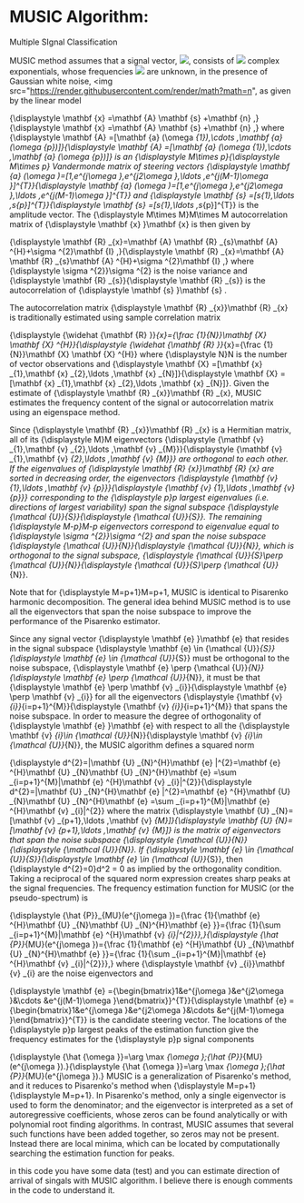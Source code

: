 # MUSIC Algorithm:
Multiple SIgnal Classification</span>

MUSIC method assumes that a signal vector, <img src="https://render.githubusercontent.com/render/math?math=x">, consists of <img src="https://render.githubusercontent.com/render/math?math=p"> complex exponentials, whose frequencies <img src="https://render.githubusercontent.com/render/math?math=omega"> are unknown, in the presence of Gaussian white noise, <img src="https://render.githubusercontent.com/render/math?math=n", as given by the linear model

{\displaystyle \mathbf {x} =\mathbf {A} \mathbf {s} +\mathbf {n} ,}{\displaystyle \mathbf {x} =\mathbf {A} \mathbf {s} +\mathbf {n} ,}
where {\displaystyle \mathbf {A} =[\mathbf {a} (\omega _{1}),\cdots ,\mathbf {a} (\omega _{p})]}{\displaystyle \mathbf {A} =[\mathbf {a} (\omega _{1}),\cdots ,\mathbf {a} (\omega _{p})]} is an {\displaystyle M\times p}{\displaystyle M\times p} Vandermonde matrix of steering vectors {\displaystyle \mathbf {a} (\omega )=[1,e^{j\omega },e^{j2\omega },\ldots ,e^{j(M-1)\omega }]^{T}}{\displaystyle \mathbf {a} (\omega )=[1,e^{j\omega },e^{j2\omega },\ldots ,e^{j(M-1)\omega }]^{T}} and {\displaystyle \mathbf {s} =[s_{1},\ldots ,s_{p}]^{T}}{\displaystyle \mathbf {s} =[s_{1},\ldots ,s_{p}]^{T}} is the amplitude vector. The {\displaystyle M\times M}M\times M autocorrelation matrix of {\displaystyle \mathbf {x} }\mathbf {x}  is then given by

{\displaystyle \mathbf {R} _{x}=\mathbf {A} \mathbf {R} _{s}\mathbf {A} ^{H}+\sigma ^{2}\mathbf {I} ,}{\displaystyle \mathbf {R} _{x}=\mathbf {A} \mathbf {R} _{s}\mathbf {A} ^{H}+\sigma ^{2}\mathbf {I} ,}
where {\displaystyle \sigma ^{2}}\sigma ^{2} is the noise variance and {\displaystyle \mathbf {R} _{s}}{\displaystyle \mathbf {R} _{s}} is the autocorrelation of {\displaystyle \mathbf {s} }\mathbf {s} .

The autocorrelation matrix {\displaystyle \mathbf {R} _{x}}\mathbf {R} _{x} is traditionally estimated using sample correlation matrix

{\displaystyle {\widehat {\mathbf {R} }}_{x}={\frac {1}{N}}\mathbf {X} \mathbf {X} ^{H}}{\displaystyle {\widehat {\mathbf {R} }}_{x}={\frac {1}{N}}\mathbf {X} \mathbf {X} ^{H}}
where {\displaystyle N}N is the number of vector observations and {\displaystyle \mathbf {X} =[\mathbf {x} _{1},\mathbf {x} _{2},\ldots ,\mathbf {x} _{N}]}{\displaystyle \mathbf {X} =[\mathbf {x} _{1},\mathbf {x} _{2},\ldots ,\mathbf {x} _{N}]}. Given the estimate of {\displaystyle \mathbf {R} _{x}}\mathbf {R} _{x}, MUSIC estimates the frequency content of the signal or autocorrelation matrix using an eigenspace method.

Since {\displaystyle \mathbf {R} _{x}}\mathbf {R} _{x} is a Hermitian matrix, all of its {\displaystyle M}M eigenvectors {\displaystyle \{\mathbf {v} _{1},\mathbf {v} _{2},\ldots ,\mathbf {v} _{M}\}}{\displaystyle \{\mathbf {v} _{1},\mathbf {v} _{2},\ldots ,\mathbf {v} _{M}\}} are orthogonal to each other. If the eigenvalues of {\displaystyle \mathbf {R} _{x}}\mathbf {R} _{x} are sorted in decreasing order, the eigenvectors {\displaystyle \{\mathbf {v} _{1},\ldots ,\mathbf {v} _{p}\}}{\displaystyle \{\mathbf {v} _{1},\ldots ,\mathbf {v} _{p}\}} corresponding to the {\displaystyle p}p largest eigenvalues (i.e. directions of largest variability) span the signal subspace {\displaystyle {\mathcal {U}}_{S}}{\displaystyle {\mathcal {U}}_{S}}. The remaining {\displaystyle M-p}M-p eigenvectors correspond to eigenvalue equal to {\displaystyle \sigma ^{2}}\sigma ^{2} and span the noise subspace {\displaystyle {\mathcal {U}}_{N}}{\displaystyle {\mathcal {U}}_{N}}, which is orthogonal to the signal subspace, {\displaystyle {\mathcal {U}}_{S}\perp {\mathcal {U}}_{N}}{\displaystyle {\mathcal {U}}_{S}\perp {\mathcal {U}}_{N}}.

Note that for {\displaystyle M=p+1}M=p+1, MUSIC is identical to Pisarenko harmonic decomposition. The general idea behind MUSIC method is to use all the eigenvectors that span the noise subspace to improve the performance of the Pisarenko estimator.

Since any signal vector {\displaystyle \mathbf {e} }\mathbf {e}  that resides in the signal subspace {\displaystyle \mathbf {e} \in {\mathcal {U}}_{S}}{\displaystyle \mathbf {e} \in {\mathcal {U}}_{S}} must be orthogonal to the noise subspace, {\displaystyle \mathbf {e} \perp {\mathcal {U}}_{N}}{\displaystyle \mathbf {e} \perp {\mathcal {U}}_{N}}, it must be that {\displaystyle \mathbf {e} \perp \mathbf {v} _{i}}{\displaystyle \mathbf {e} \perp \mathbf {v} _{i}} for all the eigenvectors {\displaystyle \{\mathbf {v} _{i}\}_{i=p+1}^{M}}{\displaystyle \{\mathbf {v} _{i}\}_{i=p+1}^{M}} that spans the noise subspace. In order to measure the degree of orthogonality of {\displaystyle \mathbf {e} }\mathbf {e}  with respect to all the {\displaystyle \mathbf {v} _{i}\in {\mathcal {U}}_{N}}{\displaystyle \mathbf {v} _{i}\in {\mathcal {U}}_{N}}, the MUSIC algorithm defines a squared norm

{\displaystyle d^{2}=\|\mathbf {U} _{N}^{H}\mathbf {e} \|^{2}=\mathbf {e} ^{H}\mathbf {U} _{N}\mathbf {U} _{N}^{H}\mathbf {e} =\sum _{i=p+1}^{M}|\mathbf {e} ^{H}\mathbf {v} _{i}|^{2}}{\displaystyle d^{2}=\|\mathbf {U} _{N}^{H}\mathbf {e} \|^{2}=\mathbf {e} ^{H}\mathbf {U} _{N}\mathbf {U} _{N}^{H}\mathbf {e} =\sum _{i=p+1}^{M}|\mathbf {e} ^{H}\mathbf {v} _{i}|^{2}}
where the matrix {\displaystyle \mathbf {U} _{N}=[\mathbf {v} _{p+1},\ldots ,\mathbf {v} _{M}]}{\displaystyle \mathbf {U} _{N}=[\mathbf {v} _{p+1},\ldots ,\mathbf {v} _{M}]} is the matrix of eigenvectors that span the noise subspace {\displaystyle {\mathcal {U}}_{N}}{\displaystyle {\mathcal {U}}_{N}}. If {\displaystyle \mathbf {e} \in {\mathcal {U}}_{S}}{\displaystyle \mathbf {e} \in {\mathcal {U}}_{S}}, then {\displaystyle d^{2}=0}d^2 = 0 as implied by the orthogonality condition. Taking a reciprocal of the squared norm expression creates sharp peaks at the signal frequencies. The frequency estimation function for MUSIC (or the pseudo-spectrum) is

{\displaystyle {\hat {P}}_{MU}(e^{j\omega })={\frac {1}{\mathbf {e} ^{H}\mathbf {U} _{N}\mathbf {U} _{N}^{H}\mathbf {e} }}={\frac {1}{\sum _{i=p+1}^{M}|\mathbf {e} ^{H}\mathbf {v} _{i}|^{2}}},}{\displaystyle {\hat {P}}_{MU}(e^{j\omega })={\frac {1}{\mathbf {e} ^{H}\mathbf {U} _{N}\mathbf {U} _{N}^{H}\mathbf {e} }}={\frac {1}{\sum _{i=p+1}^{M}|\mathbf {e} ^{H}\mathbf {v} _{i}|^{2}}},}
where {\displaystyle \mathbf {v} _{i}}\mathbf {v} _{i} are the noise eigenvectors and

{\displaystyle \mathbf {e} ={\begin{bmatrix}1&e^{j\omega }&e^{j2\omega }&\cdots &e^{j(M-1)\omega }\end{bmatrix}}^{T}}{\displaystyle \mathbf {e} ={\begin{bmatrix}1&e^{j\omega }&e^{j2\omega }&\cdots &e^{j(M-1)\omega }\end{bmatrix}}^{T}}
is the candidate steering vector. The locations of the {\displaystyle p}p largest peaks of the estimation function give the frequency estimates for the {\displaystyle p}p signal components

{\displaystyle {\hat {\omega }}=\arg \max _{\omega }\;{\hat {P}}_{MU}(e^{j\omega }).}{\displaystyle {\hat {\omega }}=\arg \max _{\omega }\;{\hat {P}}_{MU}(e^{j\omega }).}
MUSIC is a generalization of Pisarenko's method, and it reduces to Pisarenko's method when {\displaystyle M=p+1}{\displaystyle M=p+1}. In Pisarenko's method, only a single eigenvector is used to form the denominator; and the eigenvector is interpreted as a set of autoregressive coefficients, whose zeros can be found analytically or with polynomial root finding algorithms. In contrast, MUSIC assumes that several such functions have been added together, so zeros may not be present. Instead there are local minima, which can be located by computationally searching the estimation function for peaks.
  

in this code you have some data (test) and you can estimate direction of arrival of singals with MUSIC algorithm.
I believe there is enough comments in the code to understand it.

